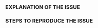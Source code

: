 ### EXPLANATION OF THE ISSUE

<!-- What happens, under which versions, under what conditions, when, and what were you expecting instead. -->

### STEPS TO REPRODUCE THE ISSUE

<!-- 1. List steps to reproduce your issue so we can replicate. -->

<!--
BEFORE POSTING YOUR ISSUE
- These comments won't show up when you submit the issue.
- Try to add as much detail as possible. Be specific!
- GitHub issues ARE NOT FOR SUPPORT! If you have questions, use the either:
  - https://wordpress.org/support/plugin/themegrill-demo-importer for general support
  - https://themegrill.com/support-forum/ for free plugin support
- If you're requesting a new feature, explain why you'd like it to be added.
- Search this repository (top of the page) for the issue and it has not been fixed or reported already.

Before logging BUGS, ensure you:
- Use the latest stable release of TheneGrill Demo Importer.
- Disabled all plugins to ensure it's a core bug and not a plugin issue.
- Switched to Twenty Twelve theme to ensure it's a core bug and not a theme issue.
-->
